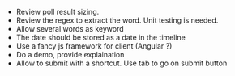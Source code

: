 * Review poll result sizing.
* Review the regex to extract the word. Unit testing is needed.
* Allow several words as keyword
* The date should be stored as a date in the timeline
* Use a fancy js framework for client (Angular ?)
* Do a demo, provide explaination
* Allow to submit with a shortcut. Use tab to go on submit button

